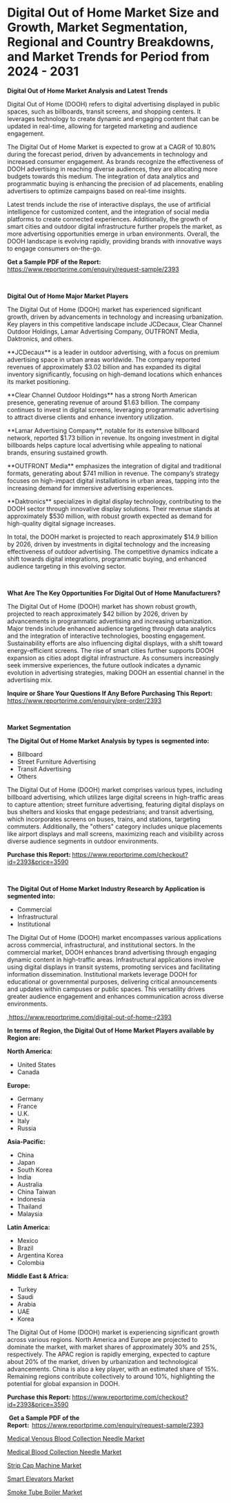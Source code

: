 <p><h1>Digital Out of Home Market Size and Growth, Market Segmentation, Regional and Country Breakdowns, and Market Trends for Period from 2024 -  2031</h1></p><p><strong>Digital Out of Home Market Analysis and Latest Trends</strong></p>
<p><p>Digital Out of Home (DOOH) refers to digital advertising displayed in public spaces, such as billboards, transit screens, and shopping centers. It leverages technology to create dynamic and engaging content that can be updated in real-time, allowing for targeted marketing and audience engagement.</p><p>The Digital Out of Home Market is expected to grow at a CAGR of 10.80% during the forecast period, driven by advancements in technology and increased consumer engagement. As brands recognize the effectiveness of DOOH advertising in reaching diverse audiences, they are allocating more budgets towards this medium. The integration of data analytics and programmatic buying is enhancing the precision of ad placements, enabling advertisers to optimize campaigns based on real-time insights.</p><p>Latest trends include the rise of interactive displays, the use of artificial intelligence for customized content, and the integration of social media platforms to create connected experiences. Additionally, the growth of smart cities and outdoor digital infrastructure further propels the market, as more advertising opportunities emerge in urban environments. Overall, the DOOH landscape is evolving rapidly, providing brands with innovative ways to engage consumers on-the-go.</p></p>
<p><strong>Get a Sample PDF of the Report:&nbsp;</strong> <a href="https://www.reportprime.com/enquiry/request-sample/2393">https://www.reportprime.com/enquiry/request-sample/2393</a></p>
<p>&nbsp;</p>
<p><strong>Digital Out of Home Major Market Players</strong></p>
<p><p>The Digital Out of Home (DOOH) market has experienced significant growth, driven by advancements in technology and increasing urbanization. Key players in this competitive landscape include JCDecaux, Clear Channel Outdoor Holdings, Lamar Advertising Company, OUTFRONT Media, Daktronics, and others.</p><p>**JCDecaux** is a leader in outdoor advertising, with a focus on premium advertising space in urban areas worldwide. The company reported revenues of approximately $3.02 billion and has expanded its digital inventory significantly, focusing on high-demand locations which enhances its market positioning.</p><p>**Clear Channel Outdoor Holdings** has a strong North American presence, generating revenue of around $1.63 billion. The company continues to invest in digital screens, leveraging programmatic advertising to attract diverse clients and enhance inventory utilization.</p><p>**Lamar Advertising Company**, notable for its extensive billboard network, reported $1.73 billion in revenue. Its ongoing investment in digital billboards helps capture local advertising while appealing to national brands, ensuring sustained growth.</p><p>**OUTFRONT Media** emphasizes the integration of digital and traditional formats, generating about $741 million in revenue. The company’s strategy focuses on high-impact digital installations in urban areas, tapping into the increasing demand for immersive advertising experiences.</p><p>**Daktronics** specializes in digital display technology, contributing to the DOOH sector through innovative display solutions. Their revenue stands at approximately $530 million, with robust growth expected as demand for high-quality digital signage increases.</p><p>In total, the DOOH market is projected to reach approximately $14.9 billion by 2026, driven by investments in digital technology and the increasing effectiveness of outdoor advertising. The competitive dynamics indicate a shift towards digital integrations, programmatic buying, and enhanced audience targeting in this evolving sector.</p></p>
<p>&nbsp;</p>
<p><strong>What Are The Key Opportunities For Digital Out of Home Manufacturers?</strong></p>
<p><p>The Digital Out of Home (DOOH) market has shown robust growth, projected to reach approximately $42 billion by 2026, driven by advancements in programmatic advertising and increasing urbanization. Major trends include enhanced audience targeting through data analytics and the integration of interactive technologies, boosting engagement. Sustainability efforts are also influencing digital displays, with a shift toward energy-efficient screens. The rise of smart cities further supports DOOH expansion as cities adopt digital infrastructure. As consumers increasingly seek immersive experiences, the future outlook indicates a dynamic evolution in advertising strategies, making DOOH an essential channel in the advertising mix.</p></p>
<p><strong>Inquire or Share Your Questions If Any Before Purchasing This Report:</strong> <a href="https://www.reportprime.com/enquiry/pre-order/2393">https://www.reportprime.com/enquiry/pre-order/2393</a></p>
<p>&nbsp;</p>
<p><strong>Market Segmentation</strong></p>
<p><strong>The Digital Out of Home Market Analysis by types is segmented into:</strong></p>
<p><ul><li>Billboard</li><li>Street Furniture Advertising</li><li>Transit Advertising</li><li>Others</li></ul></p>
<p><p>The Digital Out of Home (DOOH) market comprises various types, including billboard advertising, which utilizes large digital screens in high-traffic areas to capture attention; street furniture advertising, featuring digital displays on bus shelters and kiosks that engage pedestrians; and transit advertising, which incorporates screens on buses, trains, and stations, targeting commuters. Additionally, the "others" category includes unique placements like airport displays and mall screens, maximizing reach and visibility across diverse audience segments in outdoor environments.</p></p>
<p><strong>Purchase this Report:&nbsp;</strong><a href="https://www.reportprime.com/checkout?id=2393&price=3590">https://www.reportprime.com/checkout?id=2393&price=3590</a></p>
<p>&nbsp;</p>
<p><strong>The Digital Out of Home Market Industry Research by Application is segmented into:</strong></p>
<p><ul><li>Commercial</li><li>Infrastructural</li><li>Institutional</li></ul></p>
<p><p>The Digital Out of Home (DOOH) market encompasses various applications across commercial, infrastructural, and institutional sectors. In the commercial market, DOOH enhances brand advertising through engaging dynamic content in high-traffic areas. Infrastructural applications involve using digital displays in transit systems, promoting services and facilitating information dissemination. Institutional markets leverage DOOH for educational or governmental purposes, delivering critical announcements and updates within campuses or public spaces. This versatility drives greater audience engagement and enhances communication across diverse environments.</p></p>
<p><a href="https://www.reportprime.com/digital-out-of-home-r2393">&nbsp;https://www.reportprime.com/digital-out-of-home-r2393</a></p>
<p><strong>In terms of Region, the Digital Out of Home Market Players available by Region are:</strong></p>
<p>
    <p> <strong> North America: </strong>
        <ul>
            <li>United States</li>
            <li>Canada</li>
        </ul>
        </p> 
    <p> <strong> Europe: </strong>
        <ul>
            <li>Germany</li>
            <li>France</li>
            <li>U.K.</li>
            <li>Italy</li>
            <li>Russia</li>
        </ul>
        </p> 
    <p> <strong> Asia-Pacific: </strong>
        <ul>
            <li>China</li>
            <li>Japan</li>
            <li>South Korea</li>
            <li>India</li>
            <li>Australia</li>
            <li>China Taiwan</li>
            <li>Indonesia</li>
            <li>Thailand</li>
            <li>Malaysia</li>
        </ul>
        </p> 
    <p> <strong> Latin America: </strong>
        <ul>
            <li>Mexico</li>
            <li>Brazil</li>
            <li>Argentina Korea</li>
            <li>Colombia</li>
        </ul>
        </p> 
    <p> <strong> Middle East & Africa: </strong>
        <ul>
            <li>Turkey</li>
            <li>Saudi</li>
            <li>Arabia</li>
            <li>UAE</li>
            <li>Korea</li>
        </ul>
    </p>
    </p>
<p><p>The Digital Out of Home (DOOH) market is experiencing significant growth across various regions. North America and Europe are projected to dominate the market, with market shares of approximately 30% and 25%, respectively. The APAC region is rapidly emerging, expected to capture about 20% of the market, driven by urbanization and technological advancements. China is also a key player, with an estimated share of 15%. Remaining regions contribute collectively to around 10%, highlighting the potential for global expansion in DOOH.</p></p>
<p><strong>Purchase this Report: </strong><a href="https://www.reportprime.com/checkout?id=2393&price=3590">https://www.reportprime.com/checkout?id=2393&price=3590</a></p>
<p>&nbsp;<strong>Get a Sample PDF of the Report:&nbsp;&nbsp;</strong><a href="https://www.reportprime.com/enquiry/request-sample/2393">https://www.reportprime.com/enquiry/request-sample/2393</a></p>
<p><strong></strong></p>
<p><p><a href="https://issuu.com/reportprime-2/docs/medical-venous-blood-collection-nee_fdaebd3e20abbf">Medical Venous Blood Collection Needle Market</a></p><p><a href="https://issuu.com/reportprime-2/docs/medical-blood-collection-needle-mar_4e1de13c528c1e">Medical Blood Collection Needle Market</a></p><p><a href="https://medium.com/@luke.russell779/what-are-the-emerging-market-trends-of-strip-cap-machine-market-d406b5c28d69">Strip Cap Machine Market</a></p><p><a href="https://www.linkedin.com/pulse/smart-elevators-industry-forecast-market-shifts-strategic-imperatives-dqe9c?trackingId=PN1IKX66RtqsvWcGxfW9gw%3D%3D">Smart Elevators Market</a></p><p><a href="https://www.linkedin.com/pulse/smoke-tube-boiler-market-emerging-trends-future-prospects-period-liloc?trackingId=U1ywxRcNRdqvJYwxQw%2FcbA%3D%3D">Smoke Tube Boiler Market</a></p></p>